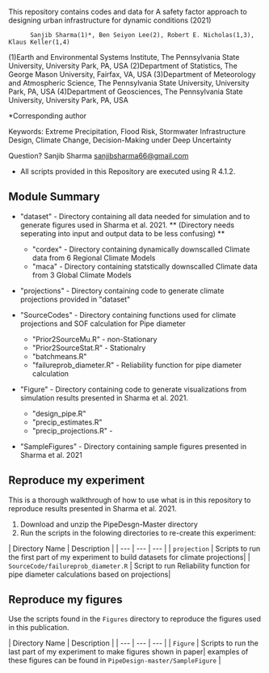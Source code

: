  This repository contains codes and data for A safety factor approach to designing urban infrastructure for dynamic conditions (2021)

          Sanjib Sharma(1)*, Ben Seiyon Lee(2), Robert E. Nicholas(1,3), Klaus Keller(1,4)

(1)Earth and Environmental Systems Institute, The Pennsylvania State University, University Park, PA, USA
(2)Department of Statistics, The George Mason University, Fairfax, VA, USA
(3)Department of Meteorology and Atmospheric Science, The Pennsylvania State University, University Park, PA, USA
(4)Department of Geosciences, The Pennsylvania State University, University Park, PA, USA

*Corresponding author

Keywords:
Extreme Precipitation, Flood Risk, Stormwater Infrastructure Design, 
Climate Change, Decision-Making under Deep Uncertainty

Question? Sanjib Sharma sanjibsharma66@gmail.com


* All scripts provided in this Repository are executed using  R 4.1.2.
    
Module Summary
--------------
* "dataset" - Directory containing all data needed for simulation and to generate figures used in Sharma et al. 2021. ** (Directory needs seperating into input and output data to be less confusing) **
  * "cordex" - Directory containing dynamically downscalled Climate data from 6 Regional Climate Models
  * "maca" - Directory containing statstically downscalled Climate data from 3 Global Climate Models
* "projections" - Directory containing code to generate climate projections provided in "dataset"
* "SourceCodes" - Directory containing functions used for climate projections and SOF calculation for Pipe diameter
  * "Prior2SourceMu.R" - non-Stationary 
  * "Prior2SourceStat.R" - Stationalry
  * "batchmeans.R"
  * "failureprob_diameter.R" - Reliability function for pipe diameter calculation
  
* "Figure" - Directory containing code to generate visualizations from simulation results presented in Sharma et al. 2021. 
  * "design_pipe.R"
  * "precip_estimates.R"
  * "precip_projections.R" - 
* "SampleFigures" - Directory containing sample figures presented in Sharma et al. 2021
  
## Reproduce my experiment
This is a thorough walkthrough of how to use what is in this repository to reproduce results presented in Sharma et al. 2021.

1. Download and unzip the PipeDesgn-Master directory 
2. Run the scripts in the folowing directories to re-create this experiment:

| Directory Name | Description | 
| --- | --- | --- |
| `projection` | Scripts to run the first part of my experiment to build datasets for climate projections| 
| `SourceCode/failureprob_diameter.R` | Script to run Reliability function for pipe diameter calculations based on projections| 

## Reproduce my figures
Use the scripts found in the `Figures` directory to reproduce the figures used in this publication.

| Directory Name | Description | 
| --- | --- | --- |
| `Figure` | Scripts to run the last part of my experiment to make figures shown in paper| examples of these figures can be found in `PipeDesign-master/SampleFigure` |

